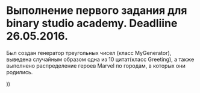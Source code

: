 # Выполнение первого задания для binary studio academy. Deadliine 26.05.2016.

Был создан генератор треугольных чисел (класс MyGenerator), выведена случайным образом одна из 10 цитат(класс Greeting), а также выполнено
распределение героев Marvel по городам, в которых они родились.

))